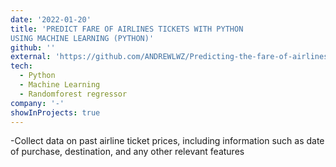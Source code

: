 ```yaml
---
date: '2022-01-20'
title: 'PREDICT FARE OF AIRLINES TICKETS WITH PYTHON
USING MACHINE LEARNING (PYTHON)'
github: ''
external: 'https://github.com/ANDREWLWZ/Predicting-the-fare-of-airlines-tickets'
tech:
  - Python
  - Machine Learning
  - Randomforest regressor
company: '-'
showInProjects: true
---
```

 -Collect data on past airline ticket prices, including information such as date of purchase, destination, and any other relevant features